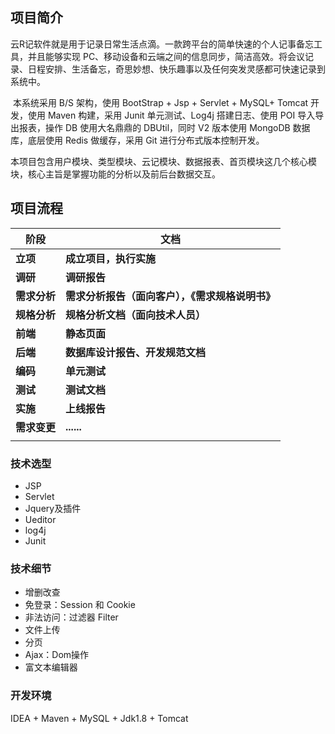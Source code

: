 ## 项目简介

​	云R记软件就是用于记录日常生活点滴。一款跨平台的简单快速的个人记事备忘工具，并且能够实现 PC、移动设备和云端之间的信息同步，简洁高效。将会议记录、日程安排、生活备忘，奇思妙想、快乐趣事以及任何突发灵感都可快速记录到系统中。

​	本系统采用 B/S 架构，使用 BootStrap + Jsp + Servlet + MySQL+ Tomcat 开发，使用 Maven 构建，采用 Junit 单元测试、Log4j 搭建日志、使用 POI 导入导出报表，操作 DB 使用大名鼎鼎的 DBUtil，同时 V2 版本使用 MongoDB 数据库，底层使用 Redis 做缓存，采用 Git 进行分布式版本控制开发。 

​	本项目包含用户模块、类型模块、云记模块、数据报表、首页模块这几个核心模块，核心主旨是掌握功能的分析以及前后台数据交互。



## 项目流程

| 阶段         | 文档                                             |
| ------------ | ------------------------------------------------ |
| **立项**     | **成立项目，执行实施**                           |
| **调研**     | **调研报告**                                     |
| **需求分析** | **需求分析报告（面向客户），《需求规格说明书》** |
| **规格分析** | **规格分析文档（面向技术人员）**                 |
| **前端**     | **静态页面**                                     |
| **后端**     | **数据库设计报告、开发规范文档**                 |
| **编码**     | **单元测试**                                     |
| **测试**     | **测试文档**                                     |
| **实施**     | **上线报告**                                     |
| **需求变更** | **......**                                       |
|              |                                                  |



### 技术选型

- JSP
- Servlet
- Jquery及插件
- Ueditor
- log4j
- Junit



### 技术细节

- 增删改查
- 免登录：Session 和 Cookie
- 非法访问：过滤器 Filter
- 文件上传
- 分页
- Ajax：Dom操作
- 富文本编辑器 



### 开发环境

IDEA  + Maven +  MySQL  + Jdk1.8 + Tomcat 

